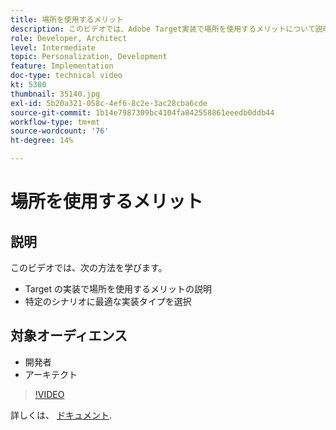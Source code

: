 ```yaml
---
title: 場所を使用するメリット
description: このビデオでは、Adobe Target実装で場所を使用するメリットについて説明します。 特定のシナリオに最適な実装タイプを選択する方法については、このビデオをご覧ください。
role: Developer, Architect
level: Intermediate
topic: Personalization, Development
feature: Implementation
doc-type: technical video
kt: 5380
thumbnail: 35140.jpg
exl-id: 5b20a321-058c-4ef6-8c2e-3ac28cba6cde
source-git-commit: 1b14e7987309bc4104fa842558861eeedb0ddb44
workflow-type: tm+mt
source-wordcount: '76'
ht-degree: 14%

---
```


# 場所を使用するメリット

## 説明

このビデオでは、次の方法を学びます。

* Target の実装で場所を使用するメリットの説明
* 特定のシナリオに最適な実装タイプを選択

## 対象オーディエンス

* 開発者
* アーキテクト

>[!VIDEO](https://video.tv.adobe.com/v/35140/?quality=12)

詳しくは、 [ドキュメント](https://experienceleague.adobe.com/docs/target/using/implement-target/implementing-target.html?lang=en).
